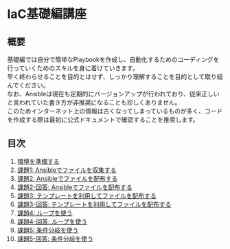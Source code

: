 # IaC基礎編講座

## 概要

基礎編では自分で簡単なPlaybookを作成し、自動化するためのコーディングを行っていくためのスキルを身に着けていきます。  
早く終わらせることを目的とはせず、しっかり理解することを目的として取り組んでください。  
なお、Ansibleは現在も定期的にバージョンアップが行われており、従来正しいと言われていた書き方が非推奨になることも珍しくありません。  
このためインターネット上の情報は古くなってしまっているものが多く、コードを作成する際は最初に公式ドキュメントで確認することを推奨します。

## 目次

1. [環境を準備する](hoge.md)
1. [課題1: Ansibleでファイルを収集する](hoge.md)
1. [課題2: Ansibleでファイルを配布する](hoge.md)
1. [課題2-回答: Ansibleでファイルを配布する](hoge.md)
1. [課題3: テンプレートを利用してファイルを配布する](hoge.md)
1. [課題3-回答: テンプレートを利用してファイルを配布する](hoge.md)
1. [課題4: ループを使う](hoge.md)
1. [課題4-回答: ループを使う](hoge.md)
1. [課題5: 条件分岐を使う](hoge.md)
1. [課題5-回答: 条件分岐を使う](hoge.md)
